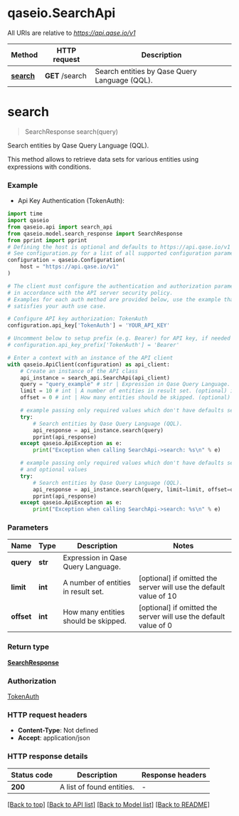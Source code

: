 # qaseio.SearchApi

All URIs are relative to *https://api.qase.io/v1*

Method | HTTP request | Description
------------- | ------------- | -------------
[**search**](SearchApi.md#search) | **GET** /search | Search entities by Qase Query Language (QQL).


# **search**
> SearchResponse search(query)

Search entities by Qase Query Language (QQL).

This method allows to retrieve data sets for various entities using expressions with conditions. 

### Example

* Api Key Authentication (TokenAuth):

```python
import time
import qaseio
from qaseio.api import search_api
from qaseio.model.search_response import SearchResponse
from pprint import pprint
# Defining the host is optional and defaults to https://api.qase.io/v1
# See configuration.py for a list of all supported configuration parameters.
configuration = qaseio.Configuration(
    host = "https://api.qase.io/v1"
)

# The client must configure the authentication and authorization parameters
# in accordance with the API server security policy.
# Examples for each auth method are provided below, use the example that
# satisfies your auth use case.

# Configure API key authorization: TokenAuth
configuration.api_key['TokenAuth'] = 'YOUR_API_KEY'

# Uncomment below to setup prefix (e.g. Bearer) for API key, if needed
# configuration.api_key_prefix['TokenAuth'] = 'Bearer'

# Enter a context with an instance of the API client
with qaseio.ApiClient(configuration) as api_client:
    # Create an instance of the API class
    api_instance = search_api.SearchApi(api_client)
    query = "query_example" # str | Expression in Qase Query Language.
    limit = 10 # int | A number of entities in result set. (optional) if omitted the server will use the default value of 10
    offset = 0 # int | How many entities should be skipped. (optional) if omitted the server will use the default value of 0

    # example passing only required values which don't have defaults set
    try:
        # Search entities by Qase Query Language (QQL).
        api_response = api_instance.search(query)
        pprint(api_response)
    except qaseio.ApiException as e:
        print("Exception when calling SearchApi->search: %s\n" % e)

    # example passing only required values which don't have defaults set
    # and optional values
    try:
        # Search entities by Qase Query Language (QQL).
        api_response = api_instance.search(query, limit=limit, offset=offset)
        pprint(api_response)
    except qaseio.ApiException as e:
        print("Exception when calling SearchApi->search: %s\n" % e)
```


### Parameters

Name | Type | Description  | Notes
------------- | ------------- | ------------- | -------------
 **query** | **str**| Expression in Qase Query Language. |
 **limit** | **int**| A number of entities in result set. | [optional] if omitted the server will use the default value of 10
 **offset** | **int**| How many entities should be skipped. | [optional] if omitted the server will use the default value of 0

### Return type

[**SearchResponse**](SearchResponse.md)

### Authorization

[TokenAuth](../README.md#TokenAuth)

### HTTP request headers

 - **Content-Type**: Not defined
 - **Accept**: application/json


### HTTP response details

| Status code | Description | Response headers |
|-------------|-------------|------------------|
**200** | A list of found entities. |  -  |

[[Back to top]](#) [[Back to API list]](../README.md#documentation-for-api-endpoints) [[Back to Model list]](../README.md#documentation-for-models) [[Back to README]](../README.md)

